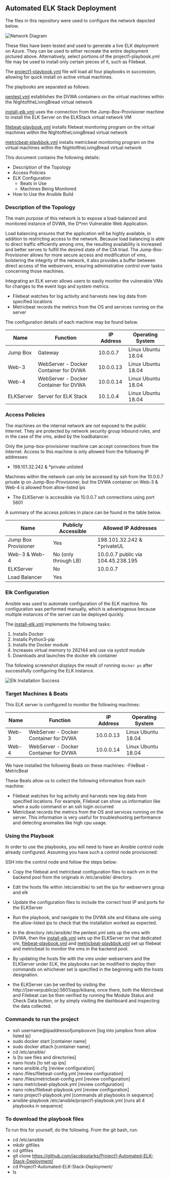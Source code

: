 ## Automated ELK Stack Deployment

The files in this repository were used to configure the network depicted below.

![Network Diagram](/Images/Homework12_JacobStarks.PNG)

These files have been tested and used to generate a live ELK deployment on Azure. They can be used to either recreate the entire deployment pictured above. Alternatively, select portions of the project1-playbook.yml file may be used to install only certain pieces of it, such as Filebeat.

  The [project1-playbook.yml](/Playbooks/project1-playbook.yml) file will load all four playbooks in succession, allowing for quick install on active virtual machines.

  The playbooks are separated as follows:

  [pentest.yml](/Playbooks/pentest.yml) establishes the DVWA containers on the virtual machines within the NightoftheLivingBread virtual network

  [install-elk.yml](/Playbooks/install-elk.yml) uses the connection from the Jump-Box-Provisioner machine to install the ELK Server on the ELKStack virtual network VM

  [filebeat-playbook.yml](/Playbooks/filebeat-playbook.yml) installs filebeat monitoring program on the virtual machines within the NightoftheLivingBread virtual network

  [metricbeat-playbbok.yml](/Playbooks/metricbeat-playbook.yml) installs metricbeat monitoring program on the virtual machines within the NightoftheLivingBread virtual network

This document contains the following details:
- Description of the Topology
- Access Policies
- ELK Configuration
  - Beats in Use
  - Machines Being Monitored
- How to Use the Ansible Build


### Description of the Topology

The main purpose of this network is to expose a load-balanced and monitored instance of DVWA, the D*mn Vulnerable Web Application.

Load balancing ensures that the application will be highly available, in addition to restricting access to the network.
Because load balancing is able to direct traffic efficiently among vms, the resulting availability is increased and better serves to fulfill the desired state of the CIA triad.
The Jump-Box-Provisioner allows for more secure access and modification of vms, bolstering the integrity of the network, it also provides a buffer between direct access of the webservers, ensuring administrative control over tasks concerning those machines.

Integrating an ELK server allows users to easily monitor the vulnerable VMs for changes to the event logs and system metrics.

- Filebeat watches for log activity and harvests new log data from specified locations
- Metricbeat records the metrics from the OS and services running on the server

The configuration details of each machine may be found below.


| Name     | Function                             | IP Address | Operating System   |
|----------|------------------------------------- |------------|--------------------|
| Jump Box | Gateway                              | 10.0.0.7   | Linux Ubuntu 18.04 |
| Web-3    |WebServer - Docker Container for DVWA | 10.0.0.13  | Linux Ubuntu 18.04 |
| Web-4    |WebServer - Docker Container for DVWA | 10.0.0.14  | Linux Ubuntu 18.04 |
| ELKServer|Server for ELK Stack                  | 10.1.0.4   | Linux Ubuntu 18.04 |

### Access Policies

The machines on the internal network are not exposed to the public Internet. They are protected by network security group inbound rules, and in the case of the vms, aided by the loadbalancer.

Only the jump-box-provisioner machine can accept connections from the Internet. Access to this machine is only allowed from the following IP addresses:
- 198.101.32.242 & *private unlisted

Machines within the network can only be accessed by ssh from the 10.0.0.7 private ip on Jump-Box-Provisioner, but the DVWA container on Web-3 & Web-4 is allowed from allow-listed ips
- The ELKServer is accessible via 10.0.0.7 ssh connections using port 5601

A summary of the access policies in place can be found in the table below.

| Name                 | Publicly Accessible | Allowed IP Addresses              |
|----------------------|---------------------|---------------------------------  |
| Jump Box Provisioner | Yes                 | 198.101.32.242 & *privateUL       |
| Web-3 & Web-4        | No (only through LB)| 10.0.0.7 public via 104.45.238.195|
| ELKServer            | No                  | 10.0.0.7                          |
| Load Balancer        | Yes                 |                                   |
### Elk Configuration

Ansible was used to automate configuration of the ELK machine. No configuration was performed manually, which is advantageous because multiple instances of the server can be deployed quickly.

The [install-elk.yml](/Playbooks/install-elk.yml) implements the following tasks:
1. Installs Docker
2. Installs Python3-pip
3. Installs the Docker module
4. Increases virtual memory to 262144 and use via systctl module
5. Downloads and launches the docker elk container

The following screenshot displays the result of running `docker ps` after successfully configuring the ELK instance.

![Elk Installation Success](/Images/sebp_elk_761.PNG)

### Target Machines & Beats
This ELK server is configured to monitor the following machines:

| Name     | Function                             | IP Address | Operating System   |
|----------|------------------------------------- |------------|--------------------|
| Web-3    |WebServer - Docker Container for DVWA | 10.0.0.13  | Linux Ubuntu 18.04 |
| Web-4    |WebServer - Docker Container for DVWA | 10.0.0.14  | Linux Ubuntu 18.04 |


We have installed the following Beats on these machines:
-FileBeat
-MetricBeat

These Beats allow us to collect the following information from each machine:
- Filebeat watches for log activity and harvests new log data from specified locations. For example, Filebeat can show us information like when a sudo command or an ssh login occurred
- Metricbeat records the metrics from the OS and services running on the server. This information is very useful for troubleshooting performance and detecting anomalies like high cpu usage.

### Using the Playbook
In order to use the playbooks, you will need to have an Ansible control node already configured. Assuming you have such a control node provisioned: 

SSH into the control node and follow the steps below:
- Copy the filebeat and metricbeat configuration files to each vm in the backend pool from the originals in /etc/ansible/ directory.
- Edit the hosts file within /etc/ansible/ to set the ips for webservers group and elk
- Update the configuration files to include the correct host IP and ports for the ELKServer
- Run the playbook, and navigate to the DVWA site and Kibana site using the allow-listed ips to check that the installation worked as expected.


- In the directory /etc/ansible/ the pentest.yml sets up the vms with DVWA, then the [install-elk.yml](/Playbooks/install-elk.yml) sets up the ELKServer on that dedicated vm, [filebeat-playbook.yml](/Playbooks/filebeat-playbook.yml) and [metricbeat-playbbok.yml](/Playbooks/metricbeat-playbook.yml) set up filebeat and metricbeat to monitor the vms in the backend pool.
- By updating the hosts file with the vms under webservers and the ELKServer under ELK, the playbooks can be modified to deploy their commands on whichever set is specified in the beginning with the hosts designation.
- the ELKServer can be verified by visiting the http://[serverpublicip]:5601/app/kibana, once there, both the Metricbeat and Filebeat can be then verified by running the Module Status and Check Data button, or by simply visiting the dashboard and inspecting the data collected.

### Commands to run the project
- ssh username@ipaddressofjumpboxvm [log into jumpbox from allow listed ip]
- sudo docker start [container name]
- sudo docker attach [container name]
- cd /etc/ansible/ 
- ls [to see files and directories]
- nano hosts [to set up ips]
- nano ansible.cfg [review configuration]
- nano /files/filebeat-config.yml [review configuration]
- nano /files/metricbeat-config.yml [review configuration]
- nano metricbeat-playbook.yml  [review configuration]
- nano roles/filebeat-playbook.yml  [review configuration]
- nano project1-playbook.yml [commands all playbooks in sequence]
- ansible-playbook /etc/ansible/project1-playbook.yml [runs all 4 playbooks in sequence]

### To download the playbook files
To run this for yourself, do the following. From the git bash, run:

- cd /etc/ansible
- mkdir gitfiles
- cd gitfiles
- git clone https://github.com/jacobsstarks/Project1-Automated-ELK-Stack-Deployment/
- cd Project1-Automated-ELK-Stack-Deployment/
- ls
